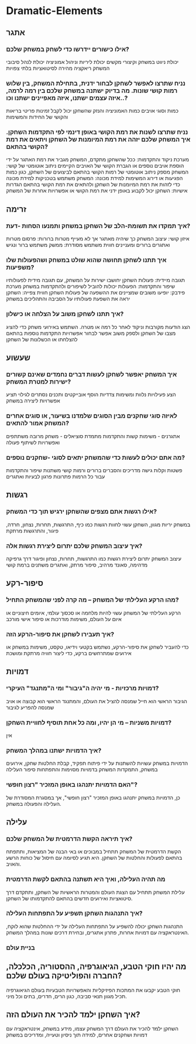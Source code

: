 # Dramatic-Elements

## אתגר
### אילו כישורים יידרשו כדי לשחק במשחק שלכם?

יכולת ניווט במשחק וקיצורי מקשים
יכולת ליריות וניהול אמוניציה
יכולת לנהל סיבובי המשחק
ריאקציה מהירה לסיטואציות בלתי צפויות

### נניח שתרצו לאפשר לשחקן לבחור ידנית, בתחילת המשחק, בין שלוש רמות קושי שונות. מה בדיוק ישתנה במשחק שלכם בין רמה לרמה, איזה עצמים ישתנו, איזה מאפיינים ישתנו וכו..?

כמות וסוגי אויבים
כמות האמוניציה והנזק שהשחקן יכול לקבל
זמינות פריטי בריאות והקושי של החידות והמשימות

### נניח שתרצו לשנות את רמת הקושי באופן דינמי לפי התקדמות השחקן. איך המשחק שלכם יזהה את רמת המיומנות של השחקן ויתאים את רמת הקושי בהתאם?

מערכת ניקוד והתקדמות: ככל שהשחקן מתקדם, המשחק מגביר את רמת האתגר על ידי הוספת אויבים נוספים או הגברת הקושי של האויבים הקיימים
ניתוב אוטומטי של קושי: המשחק מספק ניתוב אוטומטי של רמות הקושי בהתאם לביצועים של השחקן, כגון כמות הפגיעות או דירוג המשימות
למידת מכונה: המשחק משתמש בטכניקות למידת מכונה כדי לזהות את רמת המיומנות של השחקן ולהתאים את רמת הקושי בהתאם
הגדרות אישיות: השחקן יכול לקבוע באופן ידני את רמת הקושי או אפשרויות אחרות של המשחק

## זרימה
### איך תמקדו את תשומת-הלב של השחקן במשחק ותמנעו הסחות -דעת?

איזון קושי: עיצוב המשחק כך שיהיה מאתגר אך לא מעייף
מטרות ברורות: פרסום מטרות ואתגרים ברורים ומעניינים
חווית משתמש מסודרת: ממשק משתמש ברור ונגיש

### איך תתנו לשחקן תחושה שהוא שולט במשחק ושהפעולות שלו משפיעות?

תגובה מיידית: פעולות השחקן יחושבו ישירות על המשחק, עם תגובה מידית לפעולותיו
שיפור והתקדמות: הפעולות יכולות להוביל לשיפורים ולהתקדמות במשחק
מערכת פידבק: יופיעו משובים שמציינים את ההשפעה של פעולות השחקן
חווית צפייה: השחקן יראה את השפעת פעולותיו על הסביבה והתהליכים במשחק



### איך תתנו לשחקן משוב על הצלחה או כישלון?

הצג הודעות מקורבות וניקוד לאחר כל רמה או מטרה.
השתמש באירועי משחק כדי להציג מצבו של השחקן ולספק משוב
אפשר לבחור אפשרויות התקדמות נוספות בהתאם להצלחתו או הכשלונות של השחקן

## שעשוע

### איך המשחק יאפשר לשחקן לעשות דברים נחמדים שאינם קשורים ישירות למטרת המשחק?

הצע פעילויות נלוות ומשימות צדדיות
הוסף אובייקטים ותכנים נסתרים לגילוי
תציע אפשרויות ליצירה במשחק

### לאיזה סוגי שחקנים מבין הסוגים שלמדנו בשיעור, או סוגים אחרים המשחק אמור להתאים?

אתגרנים - משימות קשות והתקדמות מתמדת
סוציאלים - משחק מרובה משתתפים ואפשרויות לשיתוף פעולה

### מה אתם יכולים לעשות כדי שהמשחק יתאים לסוגי -שחקנים נוספים?

פשטות וקלות גישה
מדריכים והסברים ברורים
ורמות קושי משתנות שיפור והתקדמות עבור כל הרמות
פתרונות פרגון לבעיות ואתגרים

## רגשות
### אילו רגשות אתם מצפים שהשחקן ירגיש תוך כדי המשחק?

במשחק יריות מגוון, השחקן עשוי לחוות רגשות כמו כיף, התרגשות, תחרות, נצחון, חרדה, פיגור, והתרגשות מרתקת

### איך עיצוב המשחק שלכם יתרום ליצירת רגשות אלה?

עיצוב המשחק יתרום ליצירת רגשות כמו התרגשות, תחרות, נצחון ופיגור דרך גרפיקה מדהימה, סאונד מרהיב, סיפור מרתק, ואתגרים משתנים ברמת קושי

## סיפור-רקע

### מהו הרקע העלילתי של המשחק – מה קרה לפני שהמשחק התחיל?

הרקע העלילתי של המשחק עשוי להיות מלחמה או סכסוך עולמי, איומים חיצוניים או איום על העולם, משימות מודרכות או סיפור אישי מורכב

### איך תעבירו לשחקן את סיפור-הרקע הזה?

כדי להעביר לשחקן את סיפור-הרקע, נשתמש בקטעי וידיאו, טקסט, משימות במשחק או אירועים שמתרחשים ברקע, כדי ליצור חוויה מרתקת ומושכת

## דמויות

### דמויות מרכזיות - מי יהיה ה"גיבור" ומי ה"מתנגד" העיקרי?

הגיבור הראשי הוא חייל שמנסה להציל את העולם, והמתנגד הראשי הוא קבוצה או אויב שמנסה להפריע לגיבור

### דמויות משניות – מי הן יהיו, ומה כל אחת תוסיף לחוויית השחקן?

אין

### איך הדמויות ישתנו במהלך המשחק?

הדמויות במשחק עשויות להשתנות על ידי פיתוח תפקיד, קבלת החלטות שחקן, אירועים במשחק, התמקדות המשחק בדמויות מסוימות והתפתחות סיפור העלילה

### האם הדמויות יתנהגו באופן המזכיר "רצון חופשי"?

כן, הדמויות במשחק יתנהגו באופן המזכיר "רצון חופשי", אך במסגרת המסודרת של העלילה והפעולה במשחק.

## עלילה

### איך תיראה הקשת הדרמטית של המשחק שלכם?

הקשת הדרמטית של המשחק תתחיל במבוכים או באי הבנה של המציאות, ותתפתח בהתאם לפעולות והחלטות של השחקן. היא תגיע לסיומה עם חיסול של כוחות הרשע והאויב.

### מה תהיה העלילה, ואיך היא תשתנה בהתאם לקשת הדרמטית

עלילת המשחק תתחיל עם הצגת העולם והמטרות הראשיות של השחקן, ותתקדם דרך סיטואציות ואירועים חדשים בהתאם להתקדמותו של השחקן.

### איך התנהגות השחקן תשפיע על התפתחות העלילה?

התנהגות השחקן יכולה להשפיע על התפתחות העלילה על ידי ההחלטות שהוא לוקח, האינטראקציה עם דמויות אחרות, פתרון אתגרים, ובחירת דרכים שונות במהלך המשחק.

### בניית עולם

## מה יהיו חוקי הטבע, הגיאוגרפיה, ההסטוריה, הכלכלה, החברה והפוליטיקה בעולם שלכם?

חוקי הטבע יקבעו את המתכות הפיזיקליות והאפשרויות הטבעיות בעולם
הגיאוגרפיה תכיל מגוון תנאי סביבה, כגון הרים, חדרים, בתים וכל מיני.

## איך השחקן ילמד להכיר את העולם הזה?

השחקן ילמד להכיר את העולם דרך המשחק עצמו, מידע במשחק, אינטראקציה עם דמויות ושחקנים אחרים, למידה תוך ניסיון וטעייה, ומדריכים במשחק








